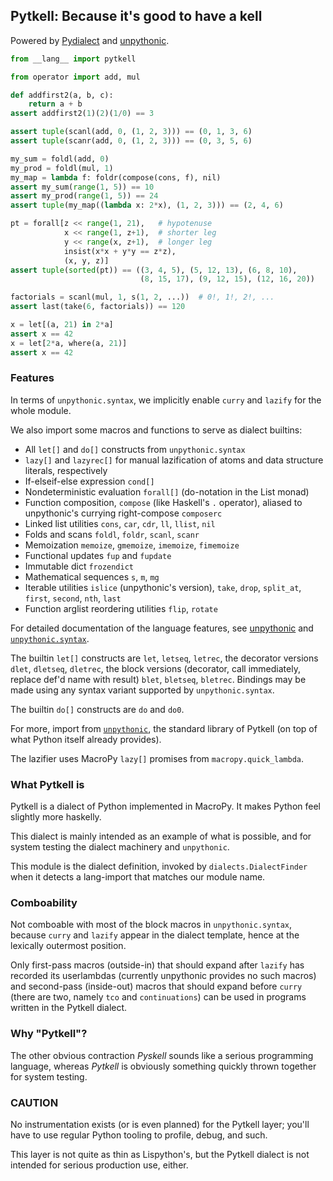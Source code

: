 ## Pytkell: Because it's good to have a kell

Powered by [Pydialect](https://github.com/Technologicat/pydialect) and
[unpythonic](https://github.com/Technologicat/unpythonic).

```python
from __lang__ import pytkell

from operator import add, mul

def addfirst2(a, b, c):
    return a + b
assert addfirst2(1)(2)(1/0) == 3

assert tuple(scanl(add, 0, (1, 2, 3))) == (0, 1, 3, 6)
assert tuple(scanr(add, 0, (1, 2, 3))) == (0, 3, 5, 6)

my_sum = foldl(add, 0)
my_prod = foldl(mul, 1)
my_map = lambda f: foldr(compose(cons, f), nil)
assert my_sum(range(1, 5)) == 10
assert my_prod(range(1, 5)) == 24
assert tuple(my_map((lambda x: 2*x), (1, 2, 3))) == (2, 4, 6)

pt = forall[z << range(1, 21),   # hypotenuse
            x << range(1, z+1),  # shorter leg
            y << range(x, z+1),  # longer leg
            insist(x*x + y*y == z*z),
            (x, y, z)]
assert tuple(sorted(pt)) == ((3, 4, 5), (5, 12, 13), (6, 8, 10),
                             (8, 15, 17), (9, 12, 15), (12, 16, 20))

factorials = scanl(mul, 1, s(1, 2, ...))  # 0!, 1!, 2!, ...
assert last(take(6, factorials)) == 120

x = let[(a, 21) in 2*a]
assert x == 42
x = let[2*a, where(a, 21)]
assert x == 42
```

### Features

In terms of ``unpythonic.syntax``, we implicitly enable ``curry`` and ``lazify``
for the whole module.

We also import some macros and functions to serve as dialect builtins:

  - All ``let[]`` and ``do[]`` constructs from ``unpythonic.syntax``
  - ``lazy[]`` and ``lazyrec[]`` for manual lazification of atoms and
    data structure literals, respectively
  - If-elseif-else expression ``cond[]``
  - Nondeterministic evaluation ``forall[]`` (do-notation in the List monad)
  - Function composition, ``compose`` (like Haskell's ``.`` operator),
    aliased to unpythonic's currying right-compose ``composerc``
  - Linked list utilities ``cons``, ``car``, ``cdr``, ``ll``, ``llist``, ``nil``
  - Folds and scans ``foldl``, ``foldr``, ``scanl``, ``scanr``
  - Memoization ``memoize``, ``gmemoize``, ``imemoize``, ``fimemoize``
  - Functional updates ``fup`` and ``fupdate``
  - Immutable dict ``frozendict``
  - Mathematical sequences ``s``, ``m``, ``mg``
  - Iterable utilities ``islice`` (unpythonic's version), ``take``, ``drop``,
    ``split_at``, ``first``, ``second``, ``nth``, ``last``
  - Function arglist reordering utilities ``flip``, ``rotate``

For detailed documentation of the language features, see
[unpythonic](https://github.com/Technologicat/unpythonic) and
[``unpythonic.syntax``](https://github.com/Technologicat/unpythonic/tree/master/doc/macros.md).

The builtin ``let[]`` constructs are ``let``, ``letseq``, ``letrec``, the
decorator versions ``dlet``, ``dletseq``, ``dletrec``, the block
versions (decorator, call immediately, replace def'd name with result)
``blet``, ``bletseq``, ``bletrec``. Bindings may be made using any syntax
variant supported by ``unpythonic.syntax``.

The builtin ``do[]`` constructs are ``do`` and ``do0``.

For more, import from [``unpythonic``](https://github.com/Technologicat/unpythonic), the standard library of Pytkell
(on top of what Python itself already provides).

The lazifier uses MacroPy ``lazy[]`` promises from ``macropy.quick_lambda``.


### What Pytkell is

Pytkell is a dialect of Python implemented in MacroPy. It makes Python feel
slightly more haskelly.

This dialect is mainly intended as an example of what is possible, and for
system testing the dialect machinery and ``unpythonic``.

This module is the dialect definition, invoked by ``dialects.DialectFinder``
when it detects a lang-import that matches our module name.


### Comboability

Not comboable with most of the block macros in ``unpythonic.syntax``, because
``curry`` and ``lazify`` appear in the dialect template, hence at the lexically
outermost position.

Only first-pass macros (outside-in) that should expand after ``lazify`` has
recorded its userlambdas (currently unpythonic provides no such macros) and
second-pass (inside-out) macros that should expand before ``curry`` (there are
two, namely ``tco`` and ``continuations``) can be used in programs written
in the Pytkell dialect.


### Why "Pytkell"?

The other obvious contraction *Pyskell* sounds like a serious programming
language, whereas *Pytkell* is obviously something quickly thrown together
for system testing.


### CAUTION

No instrumentation exists (or is even planned) for the Pytkell layer; you'll
have to use regular Python tooling to profile, debug, and such.

This layer is not quite as thin as Lispython's, but the Pytkell dialect is not
intended for serious production use, either.
